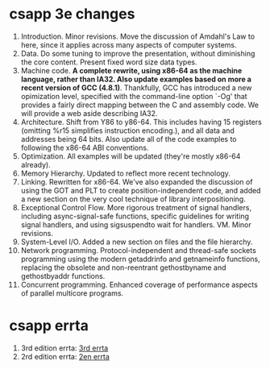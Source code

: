 # csapp 3e changes
1. Introduction. Minor revisions.  Move the discussion of Amdahl's Law to here, since it applies across many aspects of computer systems.
2. Data.  Do some tuning to improve the presentation, without diminishing the core content.  Present fixed word size data types.
3. Machine code.  **A complete rewrite, using x86-64 as the machine language, rather than IA32.  Also update examples based on more a recent version of GCC (4.8.1)**.  Thankfully, GCC has introduced a new opimization level, specified with the command-line option `-Og' that provides a fairly direct mapping between the C and assembly code.  We will provide a web aside describing IA32.
4. Architecture.  Shift from Y86 to y86-64.  This includes having 15 registers (omitting %r15 simplifies instruction encoding.), and all data and addresses being 64 bits.  Also update all of the code examples to following the x86-64 ABI conventions.
5. Optimization.  All examples will be updated (they're mostly x86-64 already).
6. Memory Hierarchy.  Updated to reflect more recent technology.
7. Linking.  Rewritten for x86-64.  We've also expanded the discussion of using the GOT and PLT to create position-independent code, and added a new section on the very cool technique of library interpositioning.
8. Exceptional Control Flow.  More rigorous treatment of signal handlers, including async-signal-safe functions, specific guidelines for writing signal handlers, and using sigsuspendto wait for handlers.
VM.  Minor revisions.
9. System-Level I/O.  Added a new section on files and the file hierarchy.
10. Network programming.  Protocol-independent and thread-safe sockets programming using the modern getaddrinfo and getnameinfo functions, replacing the obsolete and non-reentrant gethostbyname and gethostbyaddr functions.
11. Concurrent programming.  Enhanced coverage of performance aspects of parallel multicore programs.


# csapp errta
1. 3rd edition errta: [3rd errta](http://csapp.cs.cmu.edu/3e/errata.html)
2. 2rd edition errta: [2en errta](http://csapp.cs.cmu.edu/2e/errata.html)